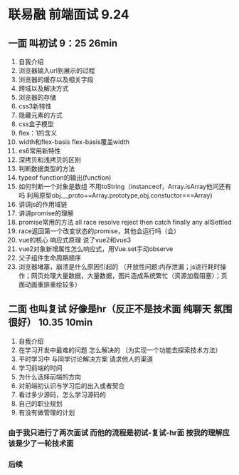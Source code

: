 # 联易融 前端面试 9.24
## 一面 叫初试 9：25 26min
1. 自我介绍 
2. 浏览器输入url到展示的过程
3. 浏览器的缓存以及相关字段
4. 跨域以及解决方式
5. 浏览器的存储
6. css3新特性
7. 隐藏元素的方式
8. css盒子模型
9. flex：1的含义
10. width和flex-basis flex-basis覆盖width
11. es6常用新特性
12. 深拷贝和浅拷贝的区别
13. 判断数据类型的方法
14. typeof function的输出(function)
15. 如何判断一个对象是数组 不用toString（instanceof，Array.isArray他问还有吗 利用原型obj.__proto==Array.prototype,obj.constuctor===Array)
16. 讲讲js的作用域链
17. 讲讲promise的理解
18. promise常用的方法 all race resolve reject then catch finally any allSettled
19. race返回第一个改变状态的promise，其他会运行吗（会）
20. vue的核心 响应式原理 说了vue2和vue3
21. vue2对象新增属性怎么响应式，用Vue.set手动observe
22. 父子组件生命周期顺序
23. 浏览器堵塞，崩溃是什么原因引起的
（开放性问题:内存泄漏；js进行耗时操作；网页处理大量数据，大量数据，图片造成系统繁忙（资源加载阻塞）；页面动画重排重绘较多）

## 二面 也叫复试  好像是hr（反正不是技术面 纯聊天 氛围很好） 10.35  10min
1. 自我介绍
2. 在学习开发中最难的问题 怎么解决的 （为实现一个功能去探索技术方法）
3. 平时学习中 与同学讨论解决方案 请求他人的渠道
4. 学习前端的时间
5. 为什么选择前端的方向
6. 对前端初认识与学习后的出入或者契合
7. 看过多少源码，怎么学习源码的
8. 自己的职业规划
9. 有没有做管理的计划






### 由于我只进行了两次面试 而他的流程是初试-复试-hr面 按我的理解应该是少了一轮技术面

### 后续
